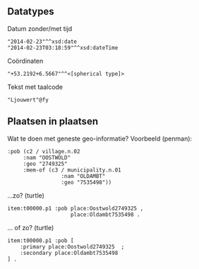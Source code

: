 
## Datatypes

Datum zonder/met tijd

    "2014-02-23"^^xsd:date
    "2014-02-23T03:18:59"^^xsd:dateTime

Coördinaten

    "+53.2192+6.5667"^^<[spherical type]>

Tekst met taalcode

    "Ljouwert"@fy

## Plaatsen in plaatsen

Wat te doen met geneste geo-informatie? Voorbeeld (penman):

    :pob (c2 / village.n.02
         :nam "OOSTWOLD"
         :geo "2749325"
         :mem-of (c3 / municipality.n.01
                     :nam "OLDAMBT"
                     :geo "7535498"))

...zo? (turtle)

    item:t00000.p1 :pob place:Oostwold2749325 ,
                        place:Oldambt7535498 .

... of zo? (turtle)

    item:t00000.p1 :pob [
        :primary place:Oostwold2749325  ;
        :secondary place:Oldambt7535498
    ] .

